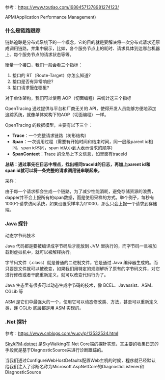 参考：https://www.toutiao.com/i6884571378981274123/

APM(Application Performance Management) 

### 什么是链路跟踪

链路追踪是分布式系统下的一个概念，它的目的就是要解决将一次分布式请求还原成调用链路，并集中展示，比如，各个服务节点上的耗时、请求具体到达哪台机器上、每个服务节点的请求状态等等。

衡量一个接口，我们一般会看三个指标：

1. 接口的 RT（Route-Target）你怎么知道?
2. 接口是否有异常响应?
3. 接口请求慢在哪里?

对于单体架构，我们可以使用 AOP（切面编程）来统计这三个指标

OpenTracing 通过提供与平台和厂商无关的 API，使得开发人员能够方便地添加追踪系统，就像单体架构下的AOP（切面编程）一样。

OpenTracing 的数据模型，主要有以下三个：

- **Trace**：一个完整请求链路（树形结构）
- **Span**：一次调用过程（需要有开始时间和结束时间，同一层级parent id相同，span id不同，span id从小到大表示请求的顺序）
- **SpanContext**：Trace 的全局上下文信息，如里面有traceId

**总结：通过事先在日志中埋点，找出相同traceId的日志，再加上parent id和span id就可以将一条完整的请求调用链串联起来。**

采样：

由于每一个请求都会生成一个链路，为了减少性能消耗，避免存储资源的浪费，dapper并不会上报所有的span数据，而是使用采样的方式。举个例子，每秒有1000个请求访问系统，如果设置采样率为1/1000，那么只会上报一个请求到存储端。

### Java 探针

动态字节码技术 

Java 代码都是要被编译成字节码后才能放到 JVM 里执行的，而字节码一旦被加载到虚拟机中，就可以被解释执行。

字节码文件（.class）就是普通的二进制文件，它是通过 Java 编译器生成的。而只要是文件就可以被改变，如果我们用特定的规则解析了原有的字节码文件，对它进行修改或者干脆重新定义，就可以改变代码行为了。

Java 生态里有很多可以动态生成字节码的技术，像 BCEL、Javassist、ASM、CGLib 等

ASM 是它们中最强大的一个，使用它可以动态修改类、方法，甚至可以重新定义类，连 CGLib 底层都是用 ASM 实现的。

### .Net 探针

参考：https://www.cnblogs.com/wucy/p/13532534.html

[SkyAPM-dotnet](https://github.com/SkyAPM/SkyAPM-dotnet) 是SkyWalking在.Net Core端的探针实现，其主要的收集日志的手段就是基于DiagnosticSource来进行诊断跟踪的。

当我们通过ConfigureWebHostDefaults配置Web主机的时候，程序就已经默认给我们注入了诊断名称为Microsoft.AspNetCore的DiagnosticListener和DiagnosticSource